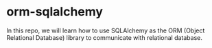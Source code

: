# orm-sqlalchemy
In this repo, we will learn how to use SQLAlchemy as the ORM (Object Relational Database) library to communicate with relational database.
